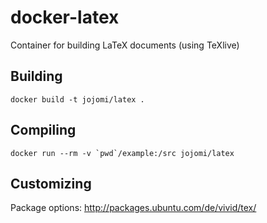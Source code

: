 # docker-latex
Container for building LaTeX documents (using TeXlive)



## Building

    docker build -t jojomi/latex .

## Compiling

    docker run --rm -v `pwd`/example:/src jojomi/latex



## Customizing

Package options: http://packages.ubuntu.com/de/vivid/tex/
